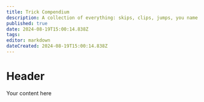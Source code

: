 ```yaml
---
title: Trick Compendium
description: A collection of everything: skips, clips, jumps, you name it! (At least it will be at some point...)
published: true
date: 2024-08-19T15:00:14.838Z
tags: 
editor: markdown
dateCreated: 2024-08-19T15:00:14.838Z
---
```


# Header
Your content here